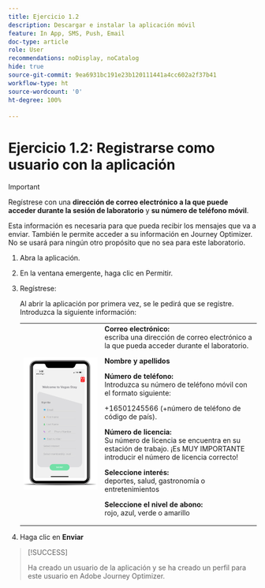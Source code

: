 ```yaml
---
title: Ejercicio 1.2
description: Descargar e instalar la aplicación móvil
feature: In App, SMS, Push, Email
doc-type: article
role: User
recommendations: noDisplay, noCatalog
hide: true
source-git-commit: 9ea6931bc191e23b120111441a4cc602a2f37b41
workflow-type: ht
source-wordcount: '0'
ht-degree: 100%

---
```



# Ejercicio 1.2: Registrarse como usuario con la aplicación

>[!IMPORTANT]
>Regístrese con una **dirección de correo electrónico a la que puede acceder durante la sesión de laboratorio** y **su número de teléfono móvil**.
>
> Esta información es necesaria para que pueda recibir los mensajes que va a enviar. También le permite acceder a su información en Journey Optimizer. No se usará para ningún otro propósito que no sea para este laboratorio.

1. Abra la aplicación.
1. En la ventana emergente, haga clic en Permitir.
1. Regístrese:

   Al abrir la aplicación por primera vez, se le pedirá que se registre. Introduzca la siguiente información:

   <table>
    <tr>
    <td>
    <div>
    <img alt="Registro de la aplicación" src="../assets/1-2.png"/> 
    </div>
    </td>
    <td>
    <strong>Correo electrónico: </strong><br>escriba una dirección de correo electrónico a la que pueda acceder durante el laboratorio.
    </p><p>
    <strong>Nombre y apellidos</strong>
    </p><p>
    <strong>Número de teléfono: </strong> <br>Introduzca su número de teléfono móvil con el formato siguiente: 
    <p>+16501245566 (+número de teléfono de código de país).
    </p><p>
    <strong>Número de licencia: </strong><br>Su número de licencia se encuentra en su estación de trabajo. ¡Es MUY IMPORTANTE introducir el número de licencia correcto!
    </p><p>
    <strong>Seleccione interés: </strong></br>deportes, salud, gastronomía o entretenimientos
    </p><p>
    <strong>Seleccione el nivel de abono: </strong></br>rojo, azul, verde o amarillo</p>
    </td>
    </tr>
    </table>

1. Haga clic en **Enviar**

>[!SUCCESS]
>
>Ha creado un usuario de la aplicación y se ha creado un perfil para este usuario en Adobe Journey Optimizer.
